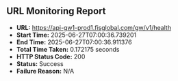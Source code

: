 ## URL Monitoring Report

- **URL:** https://api-gw1-prod1.fisglobal.com/gw/v1/health
- **Start Time:** 2025-06-27T07:00:36.739201
- **End Time:** 2025-06-27T07:00:36.911376
- **Total Time Taken:** 0.172175 seconds
- **HTTP Status Code:** 200
- **Status:** Success
- **Failure Reason:** N/A
